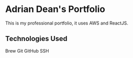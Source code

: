 # Adrian Dean's Portfolio

This is my professional portfolio, it uses AWS and ReactJS.

## Technologies Used

Brew
Git
GitHub
SSH
